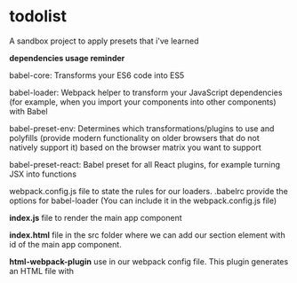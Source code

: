 # todolist

A sandbox project to apply presets that i've learned

**dependencies usage reminder**

babel-core: Transforms your ES6 code into ES5

babel-loader: Webpack helper to transform your JavaScript dependencies (for example, when you import your components into other components) with Babel

babel-preset-env: Determines which transformations/plugins to use and polyfills (provide modern functionality on older browsers that do not natively support it) based on the browser matrix you want to support

babel-preset-react: Babel preset for all React plugins, for example turning JSX into functions

webpack.config.js file to state the rules for our loaders.
.babelrc provide the options for babel-loader (You can include it in the webpack.config.js file)

**index.js** file to render the main app component

**index.html** file in the src folder where we can add our section element with id of the main app component.

**html-webpack-plugin** use in our webpack config file. This plugin generates an HTML file with <script> injected, writes this to dist/index.html, and minifies the file

**webpack-dev-server**
run this command every time you want to see your changes in the browser.
To have webpack “watch” our changes and thus refresh whenever we have made changes to any of our components,
we can use webpack-dev-server module

- start:server": "webpack-dev-server --mode development --open"
  should see localhost:8080 open up in your default browser — that’s what the —-open flag is for. Now everytime you make changes, it will refresh the page

You can also add a --hot flag to your npm start script which will allow you to only reload the component that you’ve changed instead of doing a full page reload. This is Hot Module Replacement.

**css-loader style-loader**
As we will be importing CSS files into our React components, we need css-loader module to resolve them.
we also need a style-loader to inject this into our DOM — adding a <style> tag into the <head> element of our HTML.

The order of adding loaders is important.
First, we need to resolve the CSS files before adding them to the DOM with the style-loader.
By default, webpack uses the loaders from the right (last element in the array)
to the left (first element in the array).

We can also make CSS modular using webpack. This means class name will be scoped locally and specific to only the component in question.

As we need to give options, each loader is now an object with a key-value pair. To enable CSS modules, we need to set module option for css-loader to be true. The importLoaders option configures how many loaders before css-loader should be applied. For example, sass-loader would have to come before css-loader.

The localIdentName allows you to configure the generated identification.

[name] will take the name of your component

[local] is the name of your class/id

[hash:base64] is the randomly generated hash which will be unique in every component’s CSS

So with this, you won’t have to worry about whether you have given the same class name throughout your whole application — you only have to worry about whether you have used it in the same component.

**Tips:**

If you want to put that webpackconfig file in the different folder then use “webpack — config FOLDERNAME/webpack.config.js — mode development”

if you let "main": "index.js", in your package.json webpack will set automatically entry and output js bundle

windaube breaklinestyle
"linebreak-style": [0, "error", "windows"],
git config --global core.autocrlf false

Create a personalized and optimized webpack.config.js!
https://webpack.jakoblind.no/

npm-check-updates for update dependencies:
npm i -g npm-check-updates
ncu -u
npm install

# Demo

https://julianajm.github.io/todolist/
